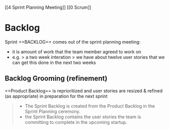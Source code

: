 [[4 Sprint Planning Meeting]]
[[0 Scrum]]

# Backlog
Sprint ==BACKLOG== comes out of the sprint planning meeting:
- it is amount of work that the team member agreed to work on
- e.g. > a two week interation > we have about twelve user stories that we can get this done in the next two weeks


## Backlog Grooming (refinement)
==Product Backlog== is reprioritized and user stories are resized & refined (as appropriate) in preparation for the next sprint


> - The Sprint Backlog  is created from the Product Backlog in the Sprint Planning ceremony.
> - the Sprint Backlog contains the user stories the team is committing to complete in the upcoming startup.